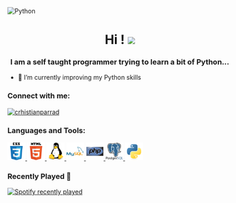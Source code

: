 

<!--
**crhistianparrado/CrhistianParrado** is a ✨ _special_ ✨ repository because its `README.md` (this file) appears on your GitHub profile.
![wavehand]()
-->
![Python](https://user-images.githubusercontent.com/37276973/153714731-5c13ec59-02b9-40b5-a45a-1c9c95e58bcb.png)
<h1 align="center">Hi ! <img src="https://user-images.githubusercontent.com/37276973/153726426-07fb853b-f784-4f92-b890-13a17b6c0d00.gif" width="50px", I'm Crhistian</h1>
<h3 align="center">I am a self taught programmer trying to learn a bit of Python...</h3>

- 🌱 I’m currently improving my Python skills

<h3 align="left">Connect with me:</h3>
<p align="left">
<a href="https://twitter.com/crhistianparrad" target="blank"><img align="center" src="https://raw.githubusercontent.com/rahuldkjain/github-profile-readme-generator/master/src/images/icons/Social/twitter.svg" alt="crhistianparrad" height="30" width="40" /></a>
</p>

<h3 align="left">Languages and Tools:</h3>
<p align="left"> <a href="https://www.w3schools.com/css/" target="_blank" rel="noreferrer"> <img src="https://raw.githubusercontent.com/devicons/devicon/master/icons/css3/css3-original-wordmark.svg" alt="css3" width="40" height="40"/> </a> <a href="https://www.w3.org/html/" target="_blank" rel="noreferrer"> <img src="https://raw.githubusercontent.com/devicons/devicon/master/icons/html5/html5-original-wordmark.svg" alt="html5" width="40" height="40"/> </a> <a href="https://www.linux.org/" target="_blank" rel="noreferrer"> <img src="https://raw.githubusercontent.com/devicons/devicon/master/icons/linux/linux-original.svg" alt="linux" width="40" height="40"/> </a> <a href="https://www.mysql.com/" target="_blank" rel="noreferrer"> <img src="https://raw.githubusercontent.com/devicons/devicon/master/icons/mysql/mysql-original-wordmark.svg" alt="mysql" width="40" height="40"/> </a> <a href="https://www.php.net" target="_blank" rel="noreferrer"> <img src="https://raw.githubusercontent.com/devicons/devicon/master/icons/php/php-original.svg" alt="php" width="40" height="40"/> </a> <a href="https://www.postgresql.org" target="_blank" rel="noreferrer"> <img src="https://raw.githubusercontent.com/devicons/devicon/master/icons/postgresql/postgresql-original-wordmark.svg" alt="postgresql" width="40" height="40"/> </a> <a href="https://www.python.org" target="_blank" rel="noreferrer"> <img src="https://raw.githubusercontent.com/devicons/devicon/master/icons/python/python-original.svg" alt="python" width="40" height="40"/> </a> </p>

### Recently Played :rooster:
[![Spotify recently played](https://spotify-recently-played-readme.vercel.app/api?user=31u3ldhwrka7xkxcqlcy2mkpxt3m)](https://open.spotify.com/user/31u3ldhwrka7xkxcqlcy2mkpxt3m)
<!--

**crhistianparrado/CrhistianParrado** is a ✨ _special_ ✨ repository because its `README.md` (this file) appears on your GitHub profile.




